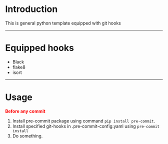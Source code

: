 # Introduction
This is general python template equipped with git hooks

---

# Equipped hooks
* Black
* flake8
* isort

---

# Usage
<span style="color:red">**Before any commit**</span>
1. Install pre-commit package using command `pip install pre-commit`.
2. Install specified git-hooks in .pre-commit-config.yaml using `pre-commit install`
3. Do something.
